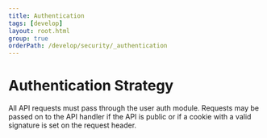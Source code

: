 ```yaml
---
title: Authentication
tags: [develop]
layout: root.html
group: true
orderPath: /develop/security/_authentication
---
```


# Authentication Strategy

All API requests must pass through the user auth module. Requests may be passed on to the API handler if the API is public or if a cookie with a valid signature is set on the request header.